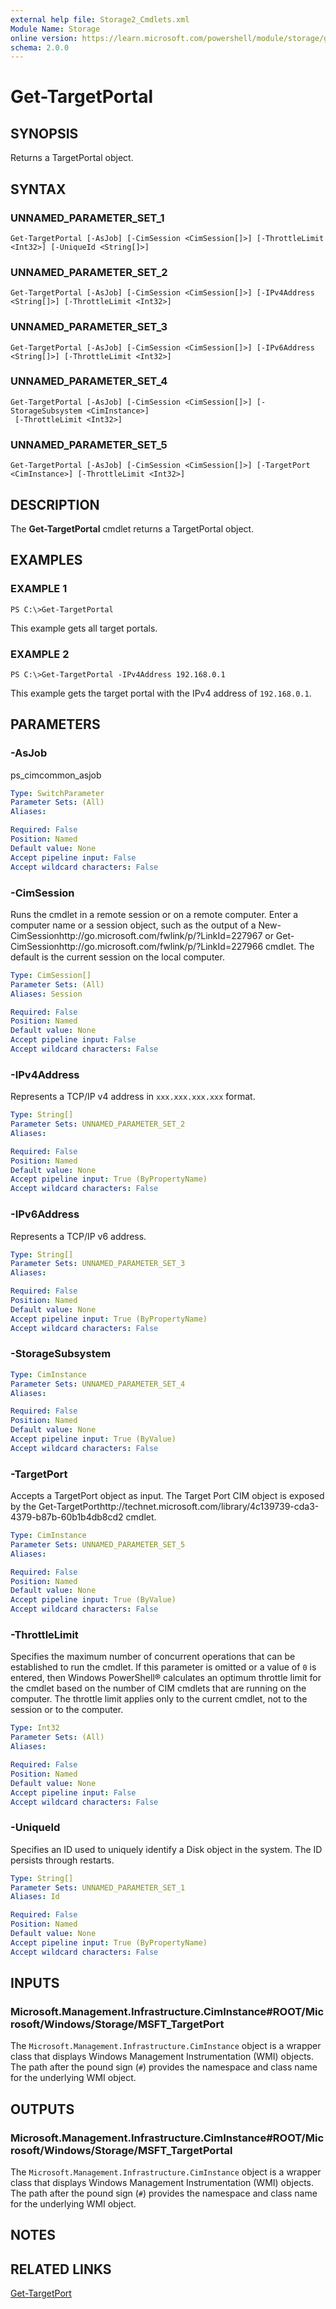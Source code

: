 ```yaml
---
external help file: Storage2_Cmdlets.xml
Module Name: Storage
online version: https://learn.microsoft.com/powershell/module/storage/get-targetportal?view=windowsserver2012-ps&wt.mc_id=ps-gethelp
schema: 2.0.0
---
```


# Get-TargetPortal

## SYNOPSIS
Returns a TargetPortal object.

## SYNTAX

### UNNAMED_PARAMETER_SET_1
```
Get-TargetPortal [-AsJob] [-CimSession <CimSession[]>] [-ThrottleLimit <Int32>] [-UniqueId <String[]>]
```

### UNNAMED_PARAMETER_SET_2
```
Get-TargetPortal [-AsJob] [-CimSession <CimSession[]>] [-IPv4Address <String[]>] [-ThrottleLimit <Int32>]
```

### UNNAMED_PARAMETER_SET_3
```
Get-TargetPortal [-AsJob] [-CimSession <CimSession[]>] [-IPv6Address <String[]>] [-ThrottleLimit <Int32>]
```

### UNNAMED_PARAMETER_SET_4
```
Get-TargetPortal [-AsJob] [-CimSession <CimSession[]>] [-StorageSubsystem <CimInstance>]
 [-ThrottleLimit <Int32>]
```

### UNNAMED_PARAMETER_SET_5
```
Get-TargetPortal [-AsJob] [-CimSession <CimSession[]>] [-TargetPort <CimInstance>] [-ThrottleLimit <Int32>]
```

## DESCRIPTION
The **Get-TargetPortal** cmdlet returns a TargetPortal object.

## EXAMPLES

### EXAMPLE 1
```
PS C:\>Get-TargetPortal
```

This example gets all target portals.

### EXAMPLE 2
```
PS C:\>Get-TargetPortal -IPv4Address 192.168.0.1
```

This example gets the target portal with the IPv4 address of `192.168.0.1`.

## PARAMETERS

### -AsJob
ps_cimcommon_asjob

```yaml
Type: SwitchParameter
Parameter Sets: (All)
Aliases: 

Required: False
Position: Named
Default value: None
Accept pipeline input: False
Accept wildcard characters: False
```

### -CimSession
Runs the cmdlet in a remote session or on a remote computer.
Enter a computer name or a session object, such as the output of a New-CimSessionhttp://go.microsoft.com/fwlink/p/?LinkId=227967 or Get-CimSessionhttp://go.microsoft.com/fwlink/p/?LinkId=227966 cmdlet.
The default is the current session on the local computer.

```yaml
Type: CimSession[]
Parameter Sets: (All)
Aliases: Session

Required: False
Position: Named
Default value: None
Accept pipeline input: False
Accept wildcard characters: False
```

### -IPv4Address
Represents a TCP/IP v4 address in `xxx.xxx.xxx.xxx` format.

```yaml
Type: String[]
Parameter Sets: UNNAMED_PARAMETER_SET_2
Aliases: 

Required: False
Position: Named
Default value: None
Accept pipeline input: True (ByPropertyName)
Accept wildcard characters: False
```

### -IPv6Address
Represents a TCP/IP v6 address.

```yaml
Type: String[]
Parameter Sets: UNNAMED_PARAMETER_SET_3
Aliases: 

Required: False
Position: Named
Default value: None
Accept pipeline input: True (ByPropertyName)
Accept wildcard characters: False
```

### -StorageSubsystem


```yaml
Type: CimInstance
Parameter Sets: UNNAMED_PARAMETER_SET_4
Aliases: 

Required: False
Position: Named
Default value: None
Accept pipeline input: True (ByValue)
Accept wildcard characters: False
```

### -TargetPort
Accepts a TargetPort object as input.
The Target Port CIM object is exposed by the Get-TargetPorthttp://technet.microsoft.com/library/4c139739-cda3-4379-b87b-60b1b4db8cd2 cmdlet.

```yaml
Type: CimInstance
Parameter Sets: UNNAMED_PARAMETER_SET_5
Aliases: 

Required: False
Position: Named
Default value: None
Accept pipeline input: True (ByValue)
Accept wildcard characters: False
```

### -ThrottleLimit
Specifies the maximum number of concurrent operations that can be established to run the cmdlet.
If this parameter is omitted or a value of `0` is entered, then Windows PowerShell® calculates an optimum throttle limit for the cmdlet based on the number of CIM cmdlets that are running on the computer.
The throttle limit applies only to the current cmdlet, not to the session or to the computer.

```yaml
Type: Int32
Parameter Sets: (All)
Aliases: 

Required: False
Position: Named
Default value: None
Accept pipeline input: False
Accept wildcard characters: False
```

### -UniqueId
Specifies an ID used to uniquely identify a Disk object in the system.
The ID persists through restarts.

```yaml
Type: String[]
Parameter Sets: UNNAMED_PARAMETER_SET_1
Aliases: Id

Required: False
Position: Named
Default value: None
Accept pipeline input: True (ByPropertyName)
Accept wildcard characters: False
```

## INPUTS

### Microsoft.Management.Infrastructure.CimInstance#ROOT/Microsoft/Windows/Storage/MSFT_TargetPort
The `Microsoft.Management.Infrastructure.CimInstance` object is a wrapper class that displays Windows Management Instrumentation (WMI) objects.
The path after the pound sign (`#`) provides the namespace and class name for the underlying WMI object.

## OUTPUTS

### Microsoft.Management.Infrastructure.CimInstance#ROOT/Microsoft/Windows/Storage/MSFT_TargetPortal
The `Microsoft.Management.Infrastructure.CimInstance` object is a wrapper class that displays Windows Management Instrumentation (WMI) objects.
The path after the pound sign (`#`) provides the namespace and class name for the underlying WMI object.

## NOTES

## RELATED LINKS

[Get-TargetPort](./Get-TargetPort.md)

